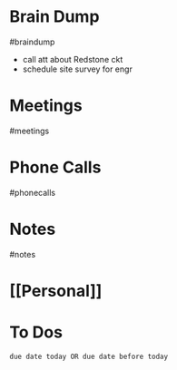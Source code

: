 # Brain Dump
#braindump 
- call att about Redstone ckt
- schedule site survey for engr
# Meetings
#meetings 
# Phone Calls
#phonecalls 
# Notes
#notes

# [[Personal]]

# To Dos
```tasks
due date today OR due date before today
```